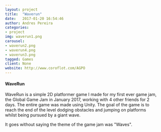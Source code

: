 ```yaml
---
layout: project
title:  "Waverun"
date:   2017-01-20 16:54:46
author: Andres Pereira
categories:
- project
img: waverun1.png
carousel:
- waverun2.png
- waverun4.png
- waverun3.png
tagged: Games
client: None
website: http://www.coroflot.com/AGPO
---
```

#### WaveRun
WaveRun is a simple 2D platformer game I made for my first ever game jam, the Global Game Jam in January 2017, working with 4 other friends for 2 days. The entire game was made using Unity.
The goal of the game is to reach the end of the level dodging obstacles and jumping on platforms whilst being pursued by a giant wave.

It goes without saying the theme of the game jam was "Waves".
